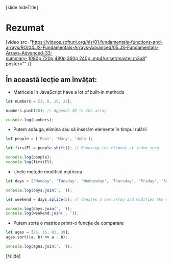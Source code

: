 [slide hideTitle]
# Rezumat

[video src="https://videos.softuni.org/hls/01.fundamentals-functions-and-arrays/RO/04.JS-Fundamentals-Arrays-Advanced/05.JS-Fundamentals-Arrays-Advanced-33-summary-,1080p,720p,480p,360p,240p,.mp4/urlset/master.m3u8" poster="" /]

## În această lecție am învățat:

- Matricele în JavaScript have a lot of built\-in methods

```js live
let numbers = [3, 8, 15, 22];

numbers.push(30); // Appends 30 to the array

console.log(numbers);
```

- Putem adăuga, elimina sau să inserăm elemente în timpul rulării
  
```js live
let people = ['Paul', 'Mary', 'John'];

let firstEl = people.shift(); // Removing the element at index zero

console.log(people);
console.log(firstEl);
```

- Unele metode modifică matricea

```js live
let days = ['Monday', 'Tuesday', 'Wednesday', 'Thursday', 'Friday', 'Saturday', 'Sunday'];

console.log(days.join(', '));

let weekend = days.splice(5); // Creates a new array and modifies the original

console.log(days.join(', '));
console.log(weekend.join(', '));
```

- Putem sorta o matrice printr-o funcție de comparare 

```js live
let ages = [25, 15, 82, 39];
ages.sort((a, b) => a - b);

console.log(ages.join(', '));
```

[/slide]